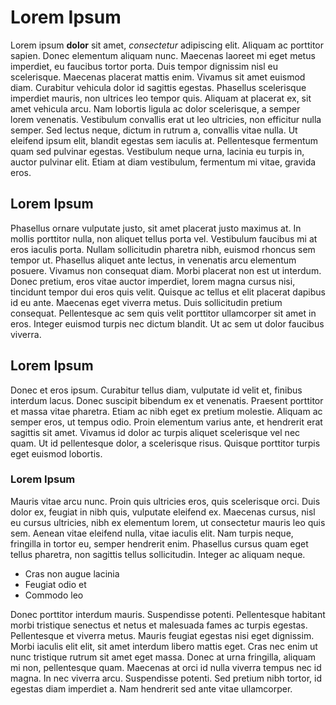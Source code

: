 # Lorem Ipsum

Lorem ipsum **dolor** sit amet, *consectetur* adipiscing elit. Aliquam ac porttitor sapien. Donec elementum aliquam nunc. Maecenas laoreet mi eget metus imperdiet, eu faucibus tortor porta. Duis tempor dignissim nisl eu scelerisque. Maecenas placerat mattis enim. Vivamus sit amet euismod diam. Curabitur vehicula dolor id sagittis egestas. Phasellus scelerisque imperdiet mauris, non ultrices leo tempor quis. Aliquam at placerat ex, sit amet vehicula arcu. Nam lobortis ligula ac dolor scelerisque, a semper lorem venenatis. Vestibulum convallis erat ut leo ultricies, non efficitur nulla semper. Sed lectus neque, dictum in rutrum a, convallis vitae nulla. Ut eleifend ipsum elit, blandit egestas sem iaculis at. Pellentesque fermentum quam sed pulvinar egestas. Vestibulum neque urna, lacinia eu turpis in, auctor pulvinar elit. Etiam at diam vestibulum, fermentum mi vitae, gravida eros.

## Lorem Ipsum

Phasellus ornare vulputate justo, sit amet placerat justo maximus at. In mollis porttitor nulla, non aliquet tellus porta vel. Vestibulum faucibus mi at eros iaculis porta. Nullam sollicitudin pharetra nibh, euismod rhoncus sem tempor ut. Phasellus aliquet ante lectus, in venenatis arcu elementum posuere. Vivamus non consequat diam. Morbi placerat non est ut interdum. Donec pretium, eros vitae auctor imperdiet, lorem magna cursus nisi, tincidunt tempor dui eros quis velit. Quisque ac tellus et elit placerat dapibus id eu ante. Maecenas eget viverra metus. Duis sollicitudin pretium consequat. Pellentesque ac sem quis velit porttitor ullamcorper sit amet in eros. Integer euismod turpis nec dictum blandit. Ut ac sem ut dolor faucibus viverra.

## Lorem Ipsum

Donec et eros ipsum. Curabitur tellus diam, vulputate id velit et, finibus interdum lacus. Donec suscipit bibendum ex et venenatis. Praesent porttitor et massa vitae pharetra. Etiam ac nibh eget ex pretium molestie. Aliquam ac semper eros, ut tempus odio. Proin elementum varius ante, et hendrerit erat sagittis sit amet. Vivamus id dolor ac turpis aliquet scelerisque vel nec quam. Ut id pellentesque dolor, a scelerisque risus. Quisque porttitor turpis eget euismod lobortis.

### Lorem Ipsum

Mauris vitae arcu nunc. Proin quis ultricies eros, quis scelerisque orci. Duis dolor ex, feugiat in nibh quis, vulputate eleifend ex. Maecenas cursus, nisl eu cursus ultricies, nibh ex elementum lorem, ut consectetur mauris leo quis sem. Aenean vitae eleifend nulla, vitae iaculis elit. Nam turpis neque, fringilla in tortor eu, semper hendrerit enim. Phasellus cursus quam eget tellus pharetra, non sagittis tellus sollicitudin. Integer ac aliquam neque.

- Cras non augue lacinia
- Feugiat odio et
- Commodo leo

Donec porttitor interdum mauris. Suspendisse potenti. Pellentesque habitant morbi tristique senectus et netus et malesuada fames ac turpis egestas. Pellentesque et viverra metus. Mauris feugiat egestas nisi eget dignissim. Morbi iaculis elit elit, sit amet interdum libero mattis eget. Cras nec enim ut nunc tristique rutrum sit amet eget massa. Donec at urna fringilla, aliquam mi non, pellentesque quam. Maecenas at orci id nulla viverra tempus nec id magna. In nec viverra arcu. Suspendisse potenti. Sed pretium nibh tortor, id egestas diam imperdiet a. Nam hendrerit sed ante vitae ullamcorper.
